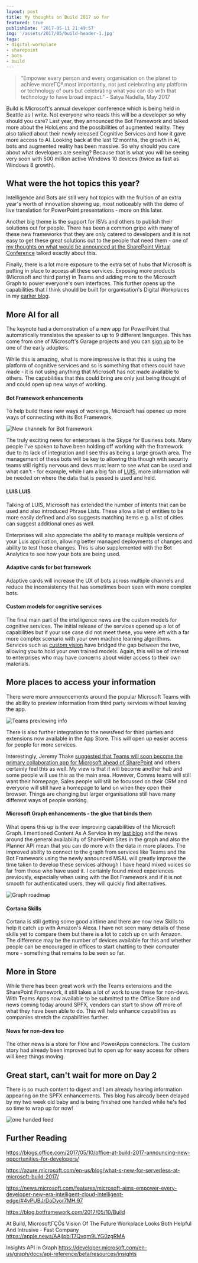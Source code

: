 ```yaml
---
layout: post
title: My thoughts on Build 2017 so far
featured: true
publishDate: '2017-05-11 21:49:57'
img: '/assets/2017/05/build-header-1.jpg'
tags:
- digital-workplace
- sharepoint
- bots
- build
---
```


>"Empower every person and every organisation on the planet to achieve moreΓÇª.most importantly, not just celebrating any platform or technology of ours but celebrating what you can do with that technology to have broad impact." - Satya Nadella, May 2017

Build is Microsoft's annual developer conference which is being held in Seattle as I write. Not everyone who reads this will be a developer so why should you care? Last year, they announced the Bot Framework and talked more about the HoloLens and the possibilities of augmented reality. They also talked about their newly released Cognitive Services and how it gave more access to AI. Looking back at the last 12 months, the growth in AI, bots and augmented reality has been massive. So why should you care about what developers are seeing? Because that is what you will be seeing very soon with 500 million active Windows 10 devices (twice as fast as Windows 8 growth).

## What were the hot topics this year?

Intelligence and Bots are still very hot topics with the fruition of an extra year's worth of innovation showing up, most noticeably with the demo of live translation for PowerPoint presentations - more on this later.

Another big theme is the support for ISVs and others to publish their solutions out for people. There has been a common gripe with many of these new frameworks that they are only catered to developers and it is not easy to get these great solutions out to the people that need them - one of [my thoughts on what would be announced at the SharePoint Virtual Conference](https://www.mcd79.com/here-is-what-i-think-is-going-to-be-announced-for-sharepoint-in-may/) talked exactly about this.

Finally, there is a lot more exposure to the extra set of hubs that Microsoft is putting in place to access all these services. Exposing more products (Microsoft and third party) in Teams and adding more to the Microsoft Graph to power everyone's own interfaces. This further opens up the capabilities that I think should be built for organisation's Digital Workplaces in my [earlier blog](https://www.mcd79.com/why-you-should-build-components-and-connectors-for-your-intranet-not-a-gargangtuan-beast/).

## More AI for all

The keynote had a demonstration of a new app for PowerPoint that automatically translates the speaker to up to 9 different languages. This has come from one of Microsoft's Garage projects and you can [sign up](https://www.microsoft.com/en-us/garage/project-details.aspx?project=translator-ppt) to be one of the early adopters.

While this is amazing, what is more impressive is that this is using the platform of cognitive services and so is something that others could have made - it is not using anything that Microsoft has not made available to others. The capabilities that this could bring are only just being thought of and could open up new ways of working.

#### Bot Framework enhancements

To help build these new ways of workings, Microsoft has opened up more ways of connecting with its Bot Framework.

![New channels for Bot framework](https://blog.botframework.com/assets/build2017/3_new_channels.png)

The truly exciting news for enterprises is the Skype for Business bots. Many people I've spoken to have been holding off working with the framework due to its lack of integration and I see this as being a large growth area. The management of these bots will be key to allowing this though with security teams still rightly nervous and devs must learn to see what can be used and what can't - for example, while I am a big fan of [LUIS](https://luis.ai), more information will be needed on where the data that is passed is used and held.

#### LUIS LUIS

Talking of LUIS, Microsoft has extended the number of intents that can be used and also introduced Phrase Lists. These allow a list of entities to be more easily defined and also suggests matching items e.g. a list of cities can suggest additional ones as well.

Enterprises will also appreciate the ability to manage multiple versions of your Luis application, allowing better managed deployments of changes and ability to test those changes. This is also supplemented with the Bot Analytics to see how your bots are being used.

#### Adaptive cards for bot framework

Adaptive cards will increase the UX of bots across multiple channels and reduce the inconsistency that has sometimes been seen with more complex bots.

#### Custom models for cognitive services

The final main part of the intelligence news are the custom models for cognitive services. The initial release of the services opened up a lot of capabilities but if your use case did not meet these, you were left with a far more complex scenario with your own machine learning algorithms. Services such as [custom vision](https://customvision.ai/) have bridged the gap between the two, allowing you to hold your own trained models. Again, this will be of interest to enterprises who may have concerns about wider access to their own materials.

## More places to access your information

There were more announcements around the popular Microsoft Teams with the ability to preview information from third party services without leaving the app.

![Teams previewing info](https://blogs.office.com/wp-content/uploads/2017/05/Office-at-Build-2017-1b.png)

There is also further integration to the newsfeed for third parties and extensions now available in the App Store. This will open up easier access for people for more services.

Interestingly, Jeremy Thake [suggested that Teams will soon become the primary collaboration app for Microsoft ahead of SharePoint](https://twitter.com/jthake/status/862421327688290305) and others certainly feel this as well. My view is that it will become another hub and some people will use this as the main area. However, Comms teams will still want their homepage, Sales people will still be focussed on their CRM and everyone will still have a homepage to land on when they open their browser. Things are changing but larger organisations still have many different ways of people working.

#### Microsoft Graph enhancements - the glue that binds them

What opens this up is the ever improving capabilities of the Microsoft Graph. I mentioned Content As A Service in my [last blog](https://www.mcd79.com/why-you-should-build-components-and-connectors-for-your-intranet-not-a-gargangtuan-beast/) and the news around the general availability of SharePoint Sites in the graph and also the Planner API mean that you can do more with the data in more places. The improved ability to connect to the graph from services like Teams and the Bot Framework using the newly announced MSAL will greatly improve the time taken to develop these services although I have heard mixed voices so far from those who have used it. I certainly found mixed experiences previously, especially when using with the Bot Framework and if it is not smooth for authenticated users, they will quickly find alternatives.

![Graph roadmap](/assets/2017/05/Graph-Preview.jpg)

#### Cortana Skills

Cortana is still getting some good airtime and there are now new Skills to help it catch up with Amazon's Alexa. I have not seen many details of these skills yet to compare them but there is a lot to catch up on with Amazon. The difference may be the number of devices available for this and whether people can be encouraged in offices to start chatting to their computer more - something that remains to be seen so far.

## More in Store

While there has been great work with the Teams extensions and the SharePoint Framework, it still takes a lot of work to use these for non-devs. With Teams Apps now available to be submitted to the Office Store and news coming today around SPFX, vendors can start to show off more of what they have been able to do. This will help enhance capabilities as companies stretch the capabilities further. 

#### News for non-devs too

The other news is a store for Flow and PowerApps connectors. The custom story had already been improved but to open up for easy access for others will keep things moving. 


## Great start, can't wait for more on Day 2

There is so much content to digest and I am already hearing information appearing on the SPFX enhancements. This blog has already been delayed by my two week old baby and is being finished one handed while he's fed so time to wrap up for now!

![one handed feed](/assets/2017/05/one-handed-feed.JPG)

## Further Reading

https://blogs.office.com/2017/05/10/office-at-build-2017-announcing-new-opportunities-for-developers/

https://azure.microsoft.com/en-us/blog/what-s-new-for-serverless-at-microsoft-build-2017/

https://news.microsoft.com/features/microsoft-aims-empower-every-developer-new-era-intelligent-cloud-intelligent-edge/#4vPUBJrDoDyor7MH.97

https://blog.botframework.com/2017/05/10/Build

At Build, MicrosoftΓÇÖs Vision Of The Future Workplace Looks Both Helpful And Intrusive - Fast Company
https://apple.news/AAjlpbiT7Qvqm9LYG0zgRMA

Insights API in Graph
https://developer.microsoft.com/en-us/graph/docs/api-reference/beta/resources/insights
